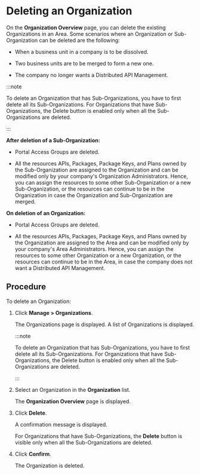 ﻿---
sidebar_position: 4
---

# Deleting an Organization

<head>
  <meta name="guidename" content="API Management"/>
  <meta name="context" content="GUID-d7a91026-5dfc-412a-b40c-cf3f0aed0d80"/>
</head>

On the **Organization Overview** page, you can delete the existing Organizations in an Area. Some scenarios where an Organization or Sub-Organization can be deleted are the following: 

- When a business unit in a company is to be dissolved. 

- Two business units are to be merged to form a new one.

- The company no longer wants a Distributed API Management. 

:::note

To delete an Organization that has Sub-Organizations, you have to first delete all its Sub-Organizations. For Organizations that have Sub-Organizations, the Delete button is enabled only when all the Sub-Organizations are deleted. 

:::

**After deletion of a Sub-Organization:**

- Portal Access Groups are deleted.

- All the resources APIs, Packages, Package Keys, and Plans owned by the Sub-Organization are assigned to the Organization and can be modified only by your company's Organization Administrators. Hence, you can assign the resources to some other Sub-Organization or a new Sub-Organization, or the resources can continue to be in the Organization in case the Organization and Sub-Organization are merged. 

**On deletion of an Organization:**

- Portal Access Groups are deleted. 

- All the resources APIs, Packages, Package Keys, and Plans owned by the Organization are assigned to the Area and can be modified only by your company's Area Administrators. Hence, you can assign the resources to some other Organization or a new Organization, or the resources can continue to be in the Area, in case the company does not want a Distributed API Management. 

## Procedure

To delete an Organization:

1. Click **Manage > Organizations**. 

   The Organizations page is displayed. A list of Organizations is displayed. 

   :::note
   
   To delete an Organization that has Sub-Organizations, you have to first delete all its Sub-Organizations. For Organizations that have Sub-Organizations, the Delete button is enabled only when all the Sub-Organizations are deleted.

   ::: 

2. Select an Organization in the **Organization** list. 

   The **Organization Overview** page is displayed. 

3. Click **Delete**. 

   A confirmation message is displayed. 

   For Organizations that have Sub-Organizations, the **Delete** button is visible only when all the Sub-Organizations are deleted. 

4. Click **Confirm**. 

   The Organization is deleted. 
